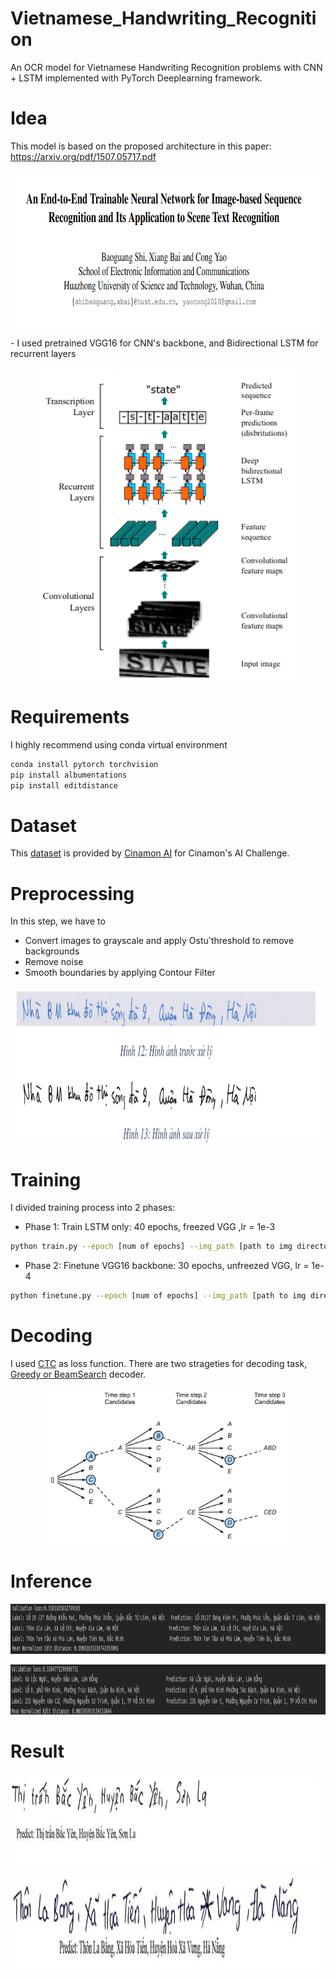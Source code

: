 # Vietnamese_Handwriting_Recognition

An OCR model for Vietnamese Handwriting Recognition problems with CNN + LSTM implemented with PyTorch Deeplearning framework.

# Idea 
This model is based on the proposed architecture in this paper: https://arxiv.org/pdf/1507.05717.pdf
<p align="center"><img src="./imgs/paper.png" height=250></p>
- I used pretrained VGG16 for CNN's backbone, and Bidirectional LSTM for recurrent layers
<p align="center"><img src="./imgs/crnn.png" height=500></p>

# Requirements
I highly recommend using conda virtual environment
```bash
conda install pytorch torchvision
pip install albumentations
pip install editdistance
```
# Dataset
This [dataset](https://drive.google.com/drive/folders/1Qa2YA6w6V5MaNV-qxqhsHHoYFRK5JB39) is provided by [Cinamon AI](https://cinnamon.is/vi/) for Cinamon's AI Challenge.

# Preprocessing
In this step, we have to 
- Convert images to grayscale and apply Ostu'threshold to remove backgrounds
- Remove noise
- Smooth boundaries by applying Contour Filter

<p align="center"><img src="./imgs/preprocess.png" height=250></p>

# Training 
I divided training process into 2 phases:
- Phase 1: Train LSTM only: 40 epochs, freezed VGG ,lr = 1e-3
```bash
python train.py --epoch [num of epochs] --img_path [path to img directory] --label_path [path to label directory] --lr [learning rate] --batch_size [batchsize] --ft [finetune: true or false] --mode [decode mode: 'greedy' or 'beam']
```
- Phase 2: Finetune VGG16 backbone: 30 epochs, unfreezed VGG, lr = 1e-4
```bash
python finetune.py --epoch [num of epochs] --img_path [path to img directory] --label_path [path to label directory] --lr [learning rate] --batch_size [batchsize] --ft [finetune: true or false] --mode [decode mode: 'greedy' or 'beam']
```

# Decoding
I used [CTC](https://towardsdatascience.com/intuitively-understanding-connectionist-temporal-classification-3797e43a86c) as loss function. There are two strageties for decoding task, [Greedy or BeamSearch](https://d2l.ai/chapter_recurrent-modern/beam-search.html) decoder.
<p align="center"><img src="./imgs/beam-search.svg" height=250></p>

# Inference
<p align="center"><img src="./imgs/infer1.png" height=80></p>
<p align="center"><img src="./imgs/infer2.png" height=80></p>

# Result
<p align="center"><img src="./imgs/result1.png" height=150></p>
<p align="center"><img src="./imgs/result2.png" height=150></p>



